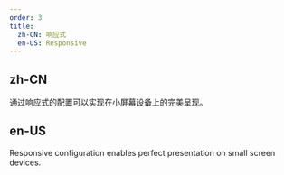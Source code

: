 ```yaml
---
order: 3
title:
  zh-CN: 响应式
  en-US: Responsive
---
```


## zh-CN

通过响应式的配置可以实现在小屏幕设备上的完美呈现。

## en-US

Responsive configuration enables perfect presentation on small screen devices.
